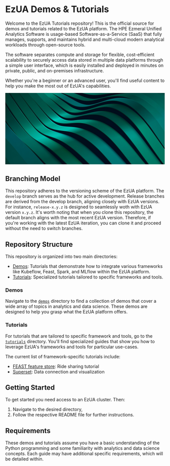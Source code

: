 # EzUA Demos & Tutorials

Welcome to the EzUA Tutorials repository! This is the official source for demos and tutorials related to the EzUA
platform. The HPE Ezmeral Unified Analytics Software is usage-based Software-as-a-Service (SaaS) that fully manages,
supports, and maintains hybrid and multi-cloud modern analytical workloads through open-source tools.

The software separates compute and storage for flexible, cost-efficient scalability to securely access data
stored in multiple data platforms through a simple user interface, which is easily installed and deployed
in minutes on private, public, and on-premises infrastructure.

Whether you're a beginner or an advanced user, you'll find useful content to help you make the most out of EzUA's
capabilities.

![ezua-tutorials](images/ezua-tutorials.jpg)

## Branching Model

This repository adheres to the versioning scheme of the EzUA platform. The `develop` branch serves
as the hub for active development. Release branches are derived from the develop branch, aligning
closely with EzUA versions. For instance, `release-x.y.z` is designed to seamlessly woth with EzUA
version `x.y.z`. It's worth noting that when you clone this repository, the default branch aligns
with the most recent EzUA version. Therefore, if you're working with the latest EzUA iteration, you
can clone it and proceed without the need to switch branches.

## Repository Structure

This repository is organized into two main directories:

- [Demos](demos): Tutorials that demonstrate how to integrate various frameworks like Kubeflow, Feast, Spark, and MLflow
                  within the EzUA platform.
- [Tutorials](tutorials): Specialized tutorials tailored to specific frameworks and tools.

### Demos

Navigate to the [`demos`](demos) directory to find a collection of demos that cover a wide array of topics in analytics
and data science. These demos are designed to help you grasp what the EzUA platform offers.

### Tutorials

For tutorials that are tailored to specific framework and tools, go to the [`tutorials`](tutorials) directory. You'll
find specialized guides that show you how to leverage EzUA's frameworks and tools for particular use-cases.

The current list of framework-specific tutorials include:

- [FEAST feature store](tutorials/feast/): Ride sharing tutorial
- [Superset](tutorials/superset/): Data connection and visualization

## Getting Started

To get started you need access to an EzUA cluster. Then:

1. Navigate to the desired directory,
1. Follow the respective README file for further instructions.

## Requirements

These demos and tutorials assume you have a basic understanding of the Python programming and some familiarity with
analytics and data science concepts. Each guide may have additional specific requirements, which will be detailed
within.